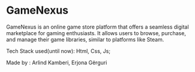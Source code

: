 # GameNexus
GameNexus is an online game store platform that offers a seamless digital marketplace for gaming enthusiasts. It allows users to browse, purchase, and manage their game libraries, similar to platforms like Steam.

Tech Stack used(until now): Html, Css, Js;

Made by : Arlind Kamberi, Erjona Gërguri
